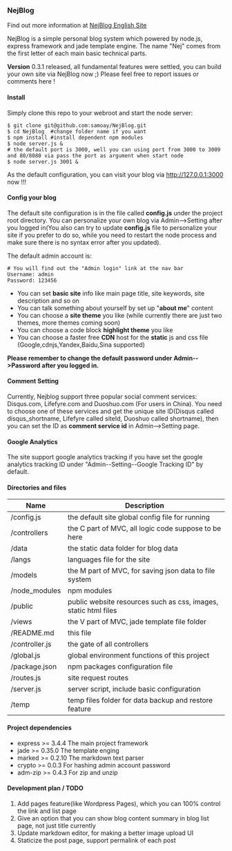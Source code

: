 ### NejBlog

Find out more information at [NejBlog English Site](http://nejblog-en.samoay.me/)

NejBlog is a simple personal blog system which powered by node.js, express framework and jade template engine. The name "Nej" comes from the first letter of each main basic technical parts.

**Version** 0.3.1 released, all fundamental features were settled, you can build your own site via NejBlog now ;)  Please feel free to report issues or comments here !

#### Install

Simply clone this repo to your webroot and start the node server:

```
$ git clone git@github.com:samoay/NejBlog.git
$ cd NejBlog  #change folder name if you want
$ npm install #install dependent npm modules
$ node server.js &
# the default port is 3000, well you can using port from 3000 to 3009 and 80/8080 via pass the port as argument when start node
$ node server.js 3001 &
```

As the default configuration, you can visit your blog via http://127.0.0.1:3000 now !!! 
    
#### Config your blog

The default site configuration is in the file called **config.js** under the project root directory. You can personalize your own blog via Admin-->Setting after you logged in(You also can try to update **config.js** file to personalize your site if you prefer to do so, while you need to restart the node process and make sure there is no syntax error after you updated). 

The default admin account is:

    # You will find out the "Admin login" link at the nav bar
    Username: admin
    Password: 123456

- You can set **basic site** info like main page title, site keywords, site description and so on
- You can talk something about yourself by set up "**about me**" content
- You can choose a **site theme** you like (while currently there are just two themes, more themes coming soon)
- You can choose a code block **highlight theme** you like
- You can choose a faster free **CDN** host for the **static** js and css file (Google,cdnjs,Yandex,Baidu,Sina supported)

**Please remember to change the default password under Admin-->Password after you logged in.**

#### Comment Setting

Currently, Nejblog support three popular social comment services: Disqus.com, Lifefyre.com and Duoshuo.com (For users in China). You need to choose one of these services and get the unique site ID(Disqus called disqus_shortname, Lifefyre called siteId, Duoshuo called shortname), then you can set the ID as **comment service id** in Admin-->Setting page.

#### Google Analytics

The site support google analytics tracking if you have set the google analytics tracking ID under "Admin--Setting--Google Tracking ID" by default.

#### Directories and files

| Name           | Description                                                                    |
|------------    | ------------------------------------------------------------------------------ | 
| /config.js     | the default site global config file for running                                |
| /controllers   | the C part of MVC, all logic code suppose to be here                           |
| /data          | the static data folder for blog data                                           |
| /langs         | languages file for the site                                                    |
| /models        | the M part of MVC, for saving json data to file system                         |
| /node_modules  | npm modules                                                                    |
| /public        | public website resources such as css, images, static html files                |
| /views         | the V part of MVC, jade template file folder                                   |
| /README.md     | this file                                                                      |
| /controller.js | the gate of all controllers                                                    |
| /global.js     | global environment functions of this project                                   |
| /package.json  | npm packages configuration file                                                |
| /routes.js     | site request routes                                                            |
| /server.js     | server script, include basic configuration                  |  
| /temp	         | temp files folder for data backup and restore feature|


#### Project dependencies

- express >= 3.4.4  The main project framework
- jade >= 0.35.0  The template enging
- marked >= 0.2.10  The markdown text parser
- crypto >= 0.0.3  For hashing admin account password
- adm-zip >= 0.4.3 For zip and unzip

#### Development plan / TODO

1. Add pages feature(like Wordpress Pages), which you can 100% control the link and list page
1. Give an option that you can show blog content summary in blog list page, not just title currently
1. Update markdown editor, for making a better image upload UI
1. Staticize the post page, support permalink of each post


